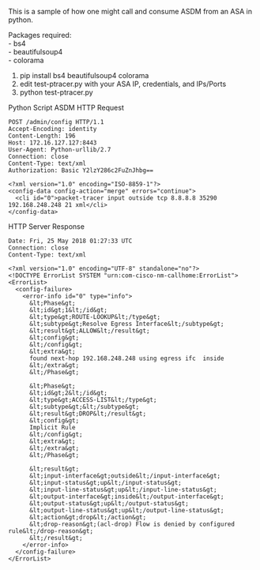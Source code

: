 
This is a sample of how one might call and consume ASDM from an ASA in python.  

Packages required:  
          - bs4  
          - beautifulsoup4  
          - colorama  
          
1. pip install bs4 beautifulsoup4 colorama
2. edit test-ptracer.py with your ASA IP, credentials, and IPs/Ports
3. python test-ptracer.py


Python Script ASDM HTTP Request
```
POST /admin/config HTTP/1.1
Accept-Encoding: identity
Content-Length: 196
Host: 172.16.127.127:8443
User-Agent: Python-urllib/2.7
Connection: close
Content-Type: text/xml
Authorization: Basic Y2lzY286c2FuZnJhbg==
   
<?xml version="1.0" encoding="ISO-8859-1"?>
<config-data config-action="merge" errors="continue">
  <cli id="0">packet-tracer input outside tcp 8.8.8.8 35290 192.168.248.248 21 xml</cli>
</config-data>
```

HTTP Server Response
```
Date: Fri, 25 May 2018 01:27:33 UTC
Connection: close
Content-Type: text/xml  

<?xml version="1.0" encoding="UTF-8" standalone="no"?>
<!DOCTYPE ErrorList SYSTEM "urn:com-cisco-nm-callhome:ErrorList">
<ErrorList>
  <config-failure>
    <error-info id="0" type="info">
      &lt;Phase&gt;
      &lt;id&gt;1&lt;/id&gt;
      &lt;type&gt;ROUTE-LOOKUP&lt;/type&gt;
      &lt;subtype&gt;Resolve Egress Interface&lt;/subtype&gt;
      &lt;result&gt;ALLOW&lt;/result&gt;
      &lt;config&gt;
      &lt;/config&gt;
      &lt;extra&gt;
      found next-hop 192.168.248.248 using egress ifc  inside
      &lt;/extra&gt;
      &lt;/Phase&gt;
      
      &lt;Phase&gt;
      &lt;id&gt;2&lt;/id&gt;
      &lt;type&gt;ACCESS-LIST&lt;/type&gt;
      &lt;subtype&gt;&lt;/subtype&gt;
      &lt;result&gt;DROP&lt;/result&gt;
      &lt;config&gt;
      Implicit Rule
      &lt;/config&gt;
      &lt;extra&gt;
      &lt;/extra&gt;
      &lt;/Phase&gt;
         
      &lt;result&gt;
      &lt;input-interface&gt;outside&lt;/input-interface&gt;
      &lt;input-status&gt;up&lt;/input-status&gt;
      &lt;input-line-status&gt;up&lt;/input-line-status&gt;
      &lt;output-interface&gt;inside&lt;/output-interface&gt;
      &lt;output-status&gt;up&lt;/output-status&gt;
      &lt;output-line-status&gt;up&lt;/output-line-status&gt;
      &lt;action&gt;drop&lt;/action&gt;
      &lt;drop-reason&gt;(acl-drop) Flow is denied by configured rule&lt;/drop-reason&gt;
      &lt;/result&gt;
    </error-info>
  </config-failure>
</ErrorList>
```